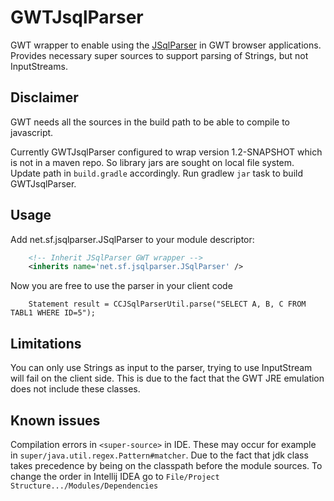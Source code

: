 # GWTJsqlParser

GWT wrapper to enable using the [JSqlParser](https://github.com/JSQLParser/JSqlParser) in GWT browser applications. Provides necessary super sources to support parsing of Strings, but not InputStreams.

## Disclaimer

GWT needs all the sources in the build path to be able to compile to javascript.

Currently GWTJsqlParser configured to wrap version 1.2-SNAPSHOT which is not in a maven repo. So library jars are sought on local file system. Update path in `build.gradle` accordingly.
Run gradlew `jar` task to build GWTJsqlParser.

## Usage

Add net.sf.jsqlparser.JSqlParser to your module descriptor:

```xml
	<!-- Inherit JSqlParser GWT wrapper -->
	<inherits name='net.sf.jsqlparser.JSqlParser' />
```
Now you are free to use the parser in your client code

~~~
	Statement result = CCJSqlParserUtil.parse("SELECT A, B, C FROM TABL1 WHERE ID=5");
~~~

## Limitations

You can only use Strings as input to the parser, trying to use InputStream will fail on the client side. This is due to the fact that the GWT JRE emulation does not include these classes.

## Known issues

Compilation errors in `<super-source>` in IDE.
These may occur for example in `super/java.util.regex.Pattern#matcher`.
Due to the fact that jdk class takes precedence by being on the classpath before the module sources.
To change the order in Intellij IDEA go to `File/Project Structure.../Modules/Dependencies`